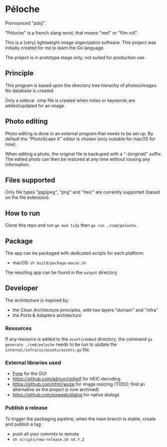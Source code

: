 # Péloche

Pronounced "pɪlɒʃ".

"Péloche" is a french slang word, that means "reel" or "film roll".

This is a (very) lightweight image organization software. This project was initially created for me to learn the Go language.

The project is in prototype stage only, not suited for production use.

## Principle

This program is based upon the directory tree hierachy of photos/images. No database is created.

Only a sidecar .xmp file is created when notes or keywords are added/updated for an image.

## Photo editing

Photo editing is done in an external program that needs to be set up. By default the "PhotoScape X" editor is chosen (only suitable for macOS for now).

When editing a photo, the original file is backuped with a "-(original)" suffix. The edited photo can then be restored at any time without loosing any information.

## Files supported

Only file types "jpg/jpeg", "png" and "heic" are currently supported (based on the file extension).

## How to run

Clone this repo and run `go mod tidy` then `go run ./cmd/peloche`.

## Package

The app can be packaged with dedicated scripts for each platform:

- macOS: `sh build/package-macos.sh`

The resulting app can be found in the `output` directory.

## Developer

The architecture is inspired by:

- the Clean Architecture principles, with two layers "domain" and "infra"
- the Ports & Adapters architecture

### Resources

If any resource is added to the `assets/embed` directory, the command `go generate ./cmd/peloche` needs to be run to update the `internal/infra/ui/assets/assets.go` file.

### External libraries used

- [Fyne](https://fyne.io) for the GUI
- https://github.com/adrium/goheif for HEIC decoding
- https://github.com/nfnt/resize for image resizing (TODO: find an alternative as the project is now archived)
- https://github.com/sqweek/dialog for native dialogs

### Publish a release

To trigger the packaging pipeline, when the main branch is stable, create and publish a tag:

- push all your commits to remote
- `sh scripts/new-release.sh vX.Y.Z`
